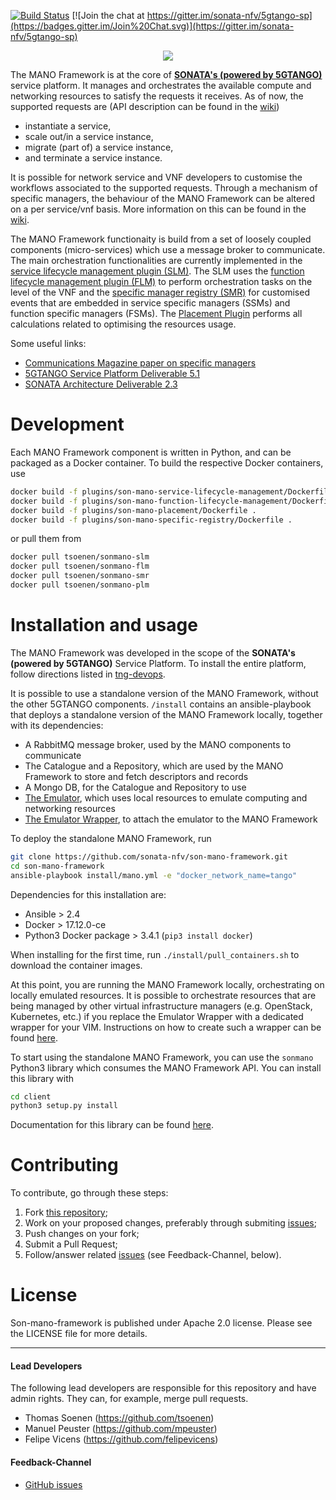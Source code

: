 [![Build Status](https://jenkins.sonata-nfv.eu/buildStatus/icon?job=son-mano-framework-pipeline/master)](https://jenkins.sonata-nfv.eu/job/son-mano-framework-pipeline/job/master/)
[![Join the chat at https://gitter.im/sonata-nfv/5gtango-sp](https://badges.gitter.im/Join%20Chat.svg)](https://gitter.im/sonata-nfv/5gtango-sp)
 
 <p align="center"><img src="https://github.com/sonata-nfv/tng-api-gtw/wiki/images/sonata-5gtango-logo-500px.png" /></p>

The MANO Framework is at the core of [**SONATA's (powered by 5GTANGO)**](https://5gtango.eu/) service platform. It manages and orchestrates the available compute and networking resources to satisfy the requests it receives. As of now, the supported requests are (API description can be found in the [wiki]())

* instantiate a service,
* scale out/in a service instance,
* migrate (part of) a service instance,
* and terminate a service instance.

It is possible for network service and VNF developers to customise the workflows associated to the supported requests. Through a mechanism of specific managers, the behaviour of the MANO Framework can be altered on a per service/vnf basis. More information on this can be found in the [wiki](https://github.com/sonata-nfv/son-mano-framework/wiki/Service-and-Function-Specific-Managers).

The MANO Framework functionaity is build from a set of loosely coupled components (micro-services) which use a message broker to communicate. The main orchestration functionalities are currently implemented in the [service lifecycle management plugin (SLM)](https://github.com/sonata-nfv/son-mano-framework/tree/master/plugins/son-mano-service-lifecycle-management). The SLM uses the [function lifecycle management plugin (FLM)](https://github.com/sonata-nfv/son-mano-framework/tree/master/plugins/son-mano-function-lifecycle-management) to perform orchestration tasks on the level of the VNF and the [specific manager registry (SMR)](https://github.com/sonata-nfv/son-mano-framework/tree/master/son-mano-specificmanager) for customised events that are embedded in service specific managers (SSMs) and function specific managers (FSMs). The [Placement Plugin](https://github.com/sonata-nfv/son-mano-framework/wiki/Placement-Plugin) performs all calculations related to optimising the resources usage.

Some useful links:

* [Communications Magazine paper on specific managers](https://ieeexplore.ieee.org/abstract/document/8713806)
* [5GTANGO Service Platform Deliverable 5.1](https://5gtango.eu/project-outcomes/deliverables/43-d5-1-service-platform-operational-first-prototype.html)
* [SONATA Architecture Deliverable 2.3](https://5gtango.eu/project-outcomes/deliverables/61-d2-3-updated-requirements,-architecture-design-and-v-v-elements)

# Development

Each MANO Framework component is written in Python, and can be packaged as a Docker container. To build the respective Docker containers, use

```bash
docker build -f plugins/son-mano-service-lifecycle-management/Dockerfile .
docker build -f plugins/son-mano-function-lifecycle-management/Dockerfile .
docker build -f plugins/son-mano-placement/Dockerfile .
docker build -f plugins/son-mano-specific-registry/Dockerfile .
```
or pull them from

```bash
docker pull tsoenen/sonmano-slm
docker pull tsoenen/sonmano-flm
docker pull tsoenen/sonmano-smr
docker pull tsoenen/sonmano-plm
```

# Installation and usage

The MANO Framework was developed in the scope of the **SONATA's (powered by 5GTANGO)** Service Platform. To install the entire platform, follow directions listed in [tng-devops](https://github.com/sonata-nfv/tng-devops).

It is possible to use a standalone version of the MANO Framework, without the other 5GTANGO components. `/install` contains an ansible-playbook that deploys a standalone version of the MANO Framework locally, together with its dependencies:

* A RabbitMQ message broker, used by the MANO components to communicate
* The Catalogue and a Repository, which are used by the MANO Framework to store and fetch descriptors and records
* A Mongo DB, for the Catalogue and Repository to use
* [The Emulator](https://github.com/sonata-nfv/son-emu), which uses local resources to emulate computing and networking resources
* [The Emulator Wrapper](https://github.com/sonata-nfv/tng-sp-ia-emu), to attach the emulator to the MANO Framework

To deploy the standalone MANO Framework, run

```bash
git clone https://github.com/sonata-nfv/son-mano-framework.git
cd son-mano-framework
ansible-playbook install/mano.yml -e "docker_network_name=tango"
```
Dependencies for this installation are:

* Ansible > 2.4
* Docker > 17.12.0-ce
* Python3 Docker package > 3.4.1 (`pip3 install docker`)

When installing for the first time, run `./install/pull_containers.sh` to download the container images.

At this point, you are running the MANO Framework locally, orchestrating on locally emulated resources. It is possible to orchestrate resources that are being managed by other virtual infrastructure managers (e.g. OpenStack, Kubernetes, etc.) if you replace the Emulator Wrapper with a dedicated wrapper for your VIM. Instructions on how to create such a wrapper can be found [here]().

To start using the standalone MANO Framework, you can use the `sonmano` Python3 library which consumes the MANO Framework API. You can install this library with

```bash
cd client
python3 setup.py install
```
Documentation for this library can be found [here]().

# Contributing

To contribute, go through these steps:

1. Fork [this repository](http://github.com/sonata-nfv/son-mano-framework);
2. Work on your proposed changes, preferably through submiting [issues](https://github.com/sonata-nfv/son-mano-framework/issues);
3. Push changes on your fork;
3. Submit a Pull Request;
4. Follow/answer related [issues](https://github.com/sonata-nfv/son-mano-framework/issues) (see Feedback-Channel, below).

# License

Son-mano-framework is published under Apache 2.0 license. Please see the LICENSE file for more details.

---
#### Lead Developers

The following lead developers are responsible for this repository and have admin rights. They can, for example, merge pull requests.

* Thomas Soenen (https://github.com/tsoenen)
* Manuel Peuster (https://github.com/mpeuster)
* Felipe Vicens (https://github.com/felipevicens)

#### Feedback-Channel

* [GitHub issues](https://github.com/sonata-nfv/son-mano-framework/issues)
